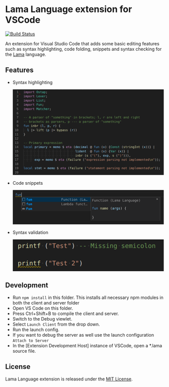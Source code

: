 # Lama Language extension for VSCode

[![Build Status](https://travis-ci.com/egormkn/vscode-language-lama.svg?branch=master)](https://travis-ci.com/egormkn/vscode-language-lama)

An extension for Visual Studio Code that adds some basic editing features such as syntax highlighting, code folding, snippets and syntax checking for the [Lama](https://github.com/JetBrains-Research/Lama) language.

## Features

- Syntax highlighting

  ![Syntax highlighting](images/highlighting.png)

- Code snippets

  ![Code snippets](images/snippets.png)

- Syntax validation

  ![Syntax validation](images/validation.png)


## Development

- Run `npm install` in this folder. This installs all necessary npm modules in both the client and server folder
- Open VS Code on this folder.
- Press Ctrl+Shift+B to compile the client and server.
- Switch to the Debug viewlet.
- Select `Launch Client` from the drop down.
- Run the launch config.
- If you want to debug the server as well use the launch configuration `Attach to Server`
- In the [Extension Development Host] instance of VSCode, open a *.lama source file.

## License

Lama Language extension is released under the [MIT License](LICENSE).
